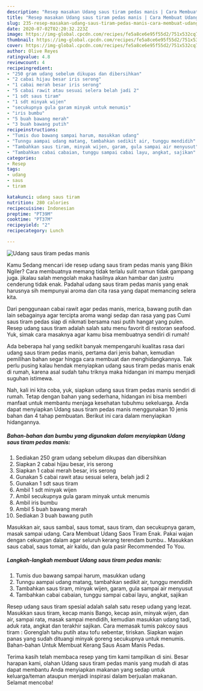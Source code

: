 ```yaml
---
description: "Resep masakan Udang saus tiram pedas manis | Cara Membuat Udang saus tiram pedas manis Yang Lezat Sekali"
title: "Resep masakan Udang saus tiram pedas manis | Cara Membuat Udang saus tiram pedas manis Yang Lezat Sekali"
slug: 235-resep-masakan-udang-saus-tiram-pedas-manis-cara-membuat-udang-saus-tiram-pedas-manis-yang-lezat-sekali
date: 2020-07-02T02:20:32.223Z
image: https://img-global.cpcdn.com/recipes/fe5a8ce6e95f55d2/751x532cq70/udang-saus-tiram-pedas-manis-foto-resep-utama.jpg
thumbnail: https://img-global.cpcdn.com/recipes/fe5a8ce6e95f55d2/751x532cq70/udang-saus-tiram-pedas-manis-foto-resep-utama.jpg
cover: https://img-global.cpcdn.com/recipes/fe5a8ce6e95f55d2/751x532cq70/udang-saus-tiram-pedas-manis-foto-resep-utama.jpg
author: Olive Reyes
ratingvalue: 4.8
reviewcount: 4
recipeingredient:
- "250 gram udang sebelum dikupas dan dibersihkan"
- "2 cabai hijau besar iris serong"
- "1 cabai merah besar iris serong"
- "5 cabai rawit atau sesuai selera belah jadi 2"
- "1 sdt saus tiram"
- "1 sdt minyak wijen"
- "secukupnya gula garam minyak untuk menumis"
- "iris bumbu"
- "5 buah bawang merah"
- "3 buah bawang putih"
recipeinstructions:
- "Tumis duo bawang sampai harum, masukkan udang"
- "Tunngu aampai udang matang, tambahkan sedikit air, tunggu mendidih"
- "Tambahkan saus tiram, minyak wijen, garam, gula sampai air menyusut"
- "Tambahkan cabai cabaian, tunggu sampai cabai layu, angkat, sajikan"
categories:
- Resep
tags:
- udang
- saus
- tiram

katakunci: udang saus tiram 
nutrition: 280 calories
recipecuisine: Indonesian
preptime: "PT39M"
cooktime: "PT37M"
recipeyield: "2"
recipecategory: Lunch

---
```



![Udang saus tiram pedas manis](https://img-global.cpcdn.com/recipes/fe5a8ce6e95f55d2/751x532cq70/udang-saus-tiram-pedas-manis-foto-resep-utama.jpg)

Kamu Sedang mencari ide resep udang saus tiram pedas manis yang Bikin Ngiler? Cara membuatnya memang tidak terlalu sulit namun tidak gampang juga. jikalau salah mengolah maka hasilnya akan hambar dan justru cenderung tidak enak. Padahal udang saus tiram pedas manis yang enak harusnya sih mempunyai aroma dan cita rasa yang dapat memancing selera kita.

Dari penggunaan cabai rawit agar pedas manis, merica, bawang putih dan lain sebagainya agar tercipta aroma wangi sedap dan rasa yang pas Cumi saus tiram pedas siap di nikmati bersama nasi putih hangat yang pulen. Resep udang saus tiram adalah salah satu menu favorit di restoran seafood. Yuk, simak cara masaknya agar kamu bisa membuatnya sendiri di rumah!

Ada beberapa hal yang sedikit banyak mempengaruhi kualitas rasa dari udang saus tiram pedas manis, pertama dari jenis bahan, kemudian pemilihan bahan segar hingga cara membuat dan menghidangkannya. Tak perlu pusing kalau hendak menyiapkan udang saus tiram pedas manis enak di rumah, karena asal sudah tahu triknya maka hidangan ini mampu menjadi suguhan istimewa.


Nah, kali ini kita coba, yuk, siapkan udang saus tiram pedas manis sendiri di rumah. Tetap dengan bahan yang sederhana, hidangan ini bisa memberi manfaat untuk membantu menjaga kesehatan tubuhmu sekeluarga. Anda dapat menyiapkan Udang saus tiram pedas manis menggunakan 10 jenis bahan dan 4 tahap pembuatan. Berikut ini cara dalam menyiapkan hidangannya.

<!--inarticleads1-->

##### Bahan-bahan dan bumbu yang digunakan dalam menyiapkan Udang saus tiram pedas manis:

1. Sediakan 250 gram udang sebelum dikupas dan dibersihkan
1. Siapkan 2 cabai hijau besar, iris serong
1. Siapkan 1 cabai merah besar, iris serong
1. Gunakan 5 cabai rawit atau sesuai selera, belah jadi 2
1. Gunakan 1 sdt saus tiram
1. Ambil 1 sdt minyak wijen
1. Ambil secukupnya gula garam minyak untuk menumis
1. Ambil iris bumbu
1. Ambil 5 buah bawang merah
1. Sediakan 3 buah bawang putih


Masukkan air, saus sambal, saus tomat, saus tiram, dan secukupnya garam, masak sampai udang. Cara Membuat Udang Saos Tiram Enak. Pakai wajan dengan cekungan dalam agar seluruh kerang terendam bumbu.. Masukkan saus cabal, saus tomat, air kaldu, dan gula pasir Recommended To You. 

<!--inarticleads2-->

##### Langkah-langkah membuat Udang saus tiram pedas manis:

1. Tumis duo bawang sampai harum, masukkan udang
1. Tunngu aampai udang matang, tambahkan sedikit air, tunggu mendidih
1. Tambahkan saus tiram, minyak wijen, garam, gula sampai air menyusut
1. Tambahkan cabai cabaian, tunggu sampai cabai layu, angkat, sajikan


Resep udang saus tiram spesial adalah salah satu resep udang yang lezat. Masukkan saus tiram, kecap manis Bango, kecap asin, minyak wijen, dan air, sampai rata, masak sampai mendidih, kemudian masukkan udang tadi, aduk rata, angkat dan terakhir sajikan. Cara memasak tumis pakcoy saus tiram : Gorenglah tahu putih atau tofu sebentar, tiriskan. Siapkan wajan panas yang sudah dituangi minyak goreng secukupnya untuk menumis. Bahan-bahan Untuk Membuat Kerang Saus Asam Manis Pedas. 

Terima kasih telah membaca resep yang tim kami tampilkan di sini. Besar harapan kami, olahan Udang saus tiram pedas manis yang mudah di atas dapat membantu Anda menyiapkan makanan yang sedap untuk keluarga/teman ataupun menjadi inspirasi dalam berjualan makanan. Selamat mencoba!
